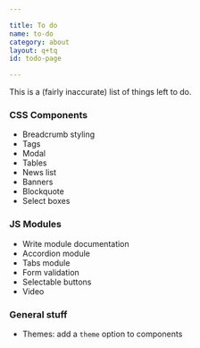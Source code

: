 ```yaml
---

title: To do
name: to-do
category: about
layout: q+tq
id: todo-page

---
```


<p class="lead">This is a (fairly inaccurate) list of things left to do.</p>

### CSS Components

* Breadcrumb styling
* Tags
* Modal
* Tables
* News list
* Banners
* Blockquote
* Select boxes

### JS Modules

* Write module documentation
* Accordion module
* Tabs module
* Form validation
* Selectable buttons
* Video

### General stuff

* Themes: add a `theme` option to components
